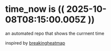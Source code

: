 # time_now is (( 2025-10-08T08:15:00.005Z ))

an automated repo that shows the currnent time

inspired by [breakingheatmap](https://github.com/breakingheatmap/breakingheatmap)